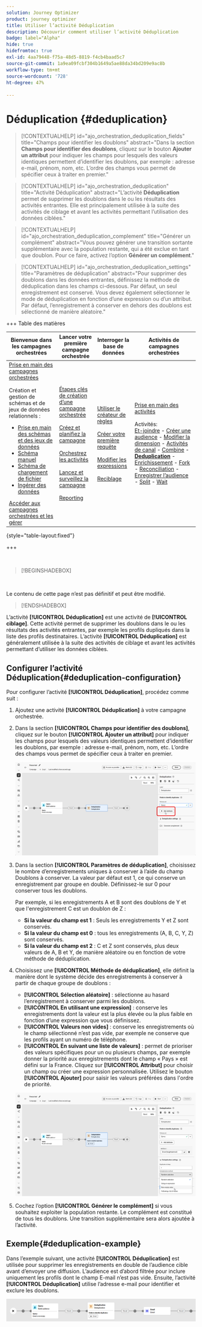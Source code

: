 ```yaml
---
solution: Journey Optimizer
product: journey optimizer
title: Utiliser l’activité Déduplication
description: Découvrir comment utiliser l’activité Déduplication
badge: label="Alpha"
hide: true
hidefromtoc: true
exl-id: 4aa79448-f75a-48d5-8819-f4cb4baad5c7
source-git-commit: 1a9ea09fcbf304b1649a5ae88da34bd209e9ac8b
workflow-type: tm+mt
source-wordcount: '728'
ht-degree: 47%

---
```


# Déduplication {#deduplication}

>[!CONTEXTUALHELP]
>id="ajo_orchestration_deduplication_fields"
>title="Champs pour identifier les doublons"
>abstract="Dans la section **Champs pour identifier des doublons**, cliquez sur le bouton **Ajouter un attribut** pour indiquer les champs pour lesquels des valeurs identiques permettent d’identifier les doublons, par exemple : adresse e-mail, prénom, nom, etc. L’ordre des champs vous permet de spécifier ceux à traiter en premier."

>[!CONTEXTUALHELP]
>id="ajo_orchestration_deduplication"
>title="Activité Déduplication"
>abstract="L’activité **Déduplication** permet de supprimer les doublons dans le ou les résultats des activités entrantes. Elle est principalement utilisée à la suite des activités de ciblage et avant les activités permettant l’utilisation des données ciblées."

>[!CONTEXTUALHELP]
>id="ajo_orchestration_deduplication_complement"
>title="Générer un complément"
>abstract="Vous pouvez générer une transition sortante supplémentaire avec la population restante, qui a été exclue en tant que doublon. Pour ce faire, activez l’option **Générer un complément**."

>[!CONTEXTUALHELP]
>id="ajo_orchestration_deduplication_settings"
>title="Paramètres de déduplication"
>abstract="Pour supprimer des doublons dans les données entrantes, définissez la méthode de déduplication dans les champs ci-dessous. Par défaut, un seul enregistrement est conservé. Vous devez également sélectionner le mode de déduplication en fonction d’une expression ou d’un attribut. Par défaut, l’enregistrement à conserver en dehors des doublons est sélectionné de manière aléatoire."


+++ Table des matières

| Bienvenue dans les campagnes orchestrées | Lancer votre première campagne orchestrée | Interroger la base de données | Activités de campagnes orchestrées |
|---|---|---|---|
| [Prise en main des campagnes orchestrées](../gs-orchestrated-campaigns.md)<br/><br/>Création et gestion de schémas et de jeux de données relationnels :</br> <ul><li>[Prise en main des schémas et des jeux de données](../gs-schemas.md)</li><li>[Schéma manuel](../manual-schema.md)</li><li>[Schéma de chargement de fichier](../file-upload-schema.md)</li><li>[ Ingérer des données ](../ingest-data.md)</li></ul>[Accéder aux campagnes orchestrées et les gérer](../access-manage-orchestrated-campaigns.md) | [Étapes clés de création d’une campagne orchestrée](../gs-campaign-creation.md)<br/><br/>[Créez et planifiez la campagne](../create-orchestrated-campaign.md)<br/><br/>[Orchestrez les activités](../orchestrate-activities.md)<br/><br/>[Lancez et surveillez la campagne](../start-monitor-campaigns.md)<br/><br/>[Reporting](../reporting-campaigns.md) | [Utiliser le créateur de règles](../orchestrated-rule-builder.md)<br/><br/>[Créer votre première requête](../build-query.md)<br/><br/>[Modifier les expressions](../edit-expressions.md)<br/><br/>[Reciblage](../retarget.md) | [Prise en main des activités](about-activities.md)<br/><br/>Activités:<br/>[Et-joindre](and-join.md) - [Créer une audience](build-audience.md) - [Modifier la dimension](change-dimension.md) - [Activités de canal](channels.md) - [Combine](combine.md) - <b>[Deduplication](deduplication.md)</b> - [Enrichissement](enrichment.md) - [Fork](fork.md) - [Reconciliation](reconciliation.md) - [Enregistrer l’audience](save-audience.md) - [Split](split.md) - [Wait](wait.md) |

{style="table-layout:fixed"}

+++

<br/>

>[!BEGINSHADEBOX]

</br>

Le contenu de cette page n’est pas définitif et peut être modifié.

>[!ENDSHADEBOX]

L’activité **[!UICONTROL Déduplication]** est une activité de **[!UICONTROL ciblage]**. Cette activité permet de supprimer les doublons dans le ou les résultats des activités entrantes, par exemple les profils dupliqués dans la liste des profils destinataires. L’activité **[!UICONTROL Déduplication]** est généralement utilisée à la suite des activités de ciblage et avant les activités permettant d’utiliser les données ciblées.

## Configurer l’activité Déduplication{#deduplication-configuration}

Pour configurer l’activité **[!UICONTROL Déduplication]**, procédez comme suit :


1. Ajoutez une activité **[!UICONTROL Déduplication]** à votre campagne orchestrée.

1. Dans la section **[!UICONTROL Champs pour identifier des doublons]**, cliquez sur le bouton **[!UICONTROL Ajouter un attribut]** pour indiquer les champs pour lesquels des valeurs identiques permettent d’identifier les doublons, par exemple : adresse e-mail, prénom, nom, etc. L’ordre des champs vous permet de spécifier ceux à traiter en premier.

   ![](../assets/deduplication-1.png)

1. Dans la section **[!UICONTROL Paramètres de déduplication]**, choisissez le nombre d’enregistrements uniques à conserver à l’aide du champ Doublons à conserver. La valeur par défaut est 1, ce qui conserve un enregistrement par groupe en double. Définissez-le sur 0 pour conserver tous les doublons.

   Par exemple, si les enregistrements A et B sont des doublons de Y et que l&#39;enregistrement C est un doublon de Z :

   * **Si la valeur du champ est 1** : Seuls les enregistrements Y et Z sont conservés.
   * **Si la valeur du champ est 0** : tous les enregistrements (A, B, C, Y, Z) sont conservés.
   * **Si la valeur du champ est 2** : C et Z sont conservés, plus deux valeurs de A, B et Y, de manière aléatoire ou en fonction de votre méthode de déduplication.

1. Choisissez une **[!UICONTROL Méthode de déduplication]**, elle définit la manière dont le système décide des enregistrements à conserver à partir de chaque groupe de doublons :

   * **[!UICONTROL Sélection aléatoire]** : sélectionne au hasard l’enregistrement à conserver parmi les doublons.
   * **[!UICONTROL En utilisant une expression]** : conserve les enregistrements dont la valeur est la plus élevée ou la plus faible en fonction d’une expression que vous définissez.
   * **[!UICONTROL Valeurs non vides]** : conserve les enregistrements où le champ sélectionné n’est pas vide, par exemple ne conserve que les profils ayant un numéro de téléphone.
   * **[!UICONTROL En suivant une liste de valeurs]** : permet de prioriser des valeurs spécifiques pour un ou plusieurs champs, par exemple donner la priorité aux enregistrements dont le champ « Pays » est défini sur la France. Cliquez sur **[!UICONTROL Attribut]** pour choisir un champ ou créer une expression personnalisée. Utilisez le bouton **[!UICONTROL Ajouter]** pour saisir les valeurs préférées dans l&#39;ordre de priorité.

   ![](../assets/deduplication-2.png)

1. Cochez l’option **[!UICONTROL Générer le complément]** si vous souhaitez exploiter la population restante. Le complément est constitué de tous les doublons. Une transition supplémentaire sera alors ajoutée à l’activité.

## Exemple{#deduplication-example}

Dans l’exemple suivant, une activité **[!UICONTROL Déduplication]** est utilisée pour supprimer les enregistrements en double de l’audience cible avant d’envoyer une diffusion. L’audience est d’abord filtrée pour inclure uniquement les profils dont le champ E-mail n’est pas vide. Ensuite, l’activité **[!UICONTROL Déduplication]** utilise l’adresse e-mail pour identifier et exclure les doublons.

![](../assets/deduplication-3.png)
